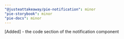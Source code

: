 ```yaml
---
"@justeattakeaway/pie-notification": minor
"pie-storybook": minor
"pie-docs": minor
---
```


[Added] - the code section of the notification component
